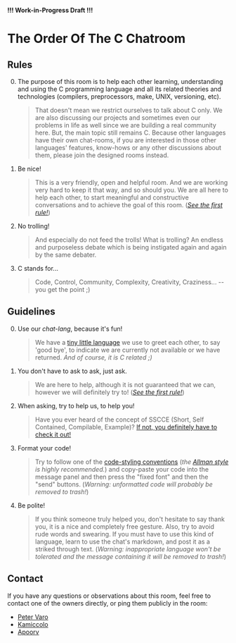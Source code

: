 **!!! Work-in-Progress Draft !!!**

The Order Of The C Chatroom
===========================

Rules
-----

0.  The purpose of this room is to help each other learning, understanding and
    using the C programming language and all its related theories and
    technologies (compilers, preprocessors, make, UNIX, versioning, etc).

    >   That doesn't mean we restrict ourselves to talk about C only. We are
        also discussing our projects and sometimes even our problems in life as
        well since we are building a real community here. But, the main topic
        still remains C. Because other languages have their own chat-rooms, if
        you are interested in those other languages' features, know-hows or any
        other discussions about them, please join the designed rooms instead.

1.  Be nice!

    >   This is a very friendly, open and helpful room. And we are working very
        hard to keep it that way, and so should you. We are all here to help
        each other, to start meaningful and constructive conversations and to
        achieve the goal of this room. (*[See the first rule!](#rules)*)

2. No trolling!

    >   And especially do not feed the trolls! What is trolling? An endless and
        purposeless debate which is being instigated again and again by the same
        debater.

3.  C stands for...

    >   Code, Control, Community, Complexity, Creativity, Craziness... -- you
        get the point ;)



Guidelines
----------

0.  Use our *chat-lang*, because it's fun!

    >   We have a [tiny little language](http://bit.ly/c_chat) we use to greet
        each other, to say 'good bye', to indicate we are currently not
        available or we have returned. *And of course, it is C related ;)*

1.  You don't have to ask to ask, just ask.

    >   We are here to help, although it is not guaranteed that we can, however
        we will definitely try to! (*[See the first rule!](#rules)*)

2.  When asking, try to help us, to help you!

    >   Have you ever heard of the concept of SSCCE (Short, Self Contained,
        Compilable, Example)?
        [If not, you definitely have to check it out!](http://sscce.org)

3.  Format your code!

    >   Try to follow one of the
        [code-styling conventions](http://en.wikipedia.org/wiki/Indent_style)
        (*the [Allman style](http://en.wikipedia.org/wiki/Indent_style#Allman_style)
        is highly recommended.*) and copy-paste your code into the message panel
        and then press the "fixed font" and then the "send" buttons.
        (*Warning: unformatted code will probably be removed to trash!*)

4.  Be polite!

    >   If you think someone truly helped you, don't hesitate to say thank you,
        it is a nice and completely free gesture.
        Also, try to avoid rude words and swearing. If you must have to use this
        kind of language, learn to use the chat's markdown, and post it as a
        striked through text.
        (*Warning: inappropriate language won't be tolerated and the message
        containing it will be removed to trash!*)


Contact
-------

If you have any questions or observations about this room, feel free to contact
one of the owners directly, or ping them publicly in the room:

  - [Peter Varo](http://chat.stackoverflow.com/users/2188562/peter-varo)
  - [Kamiccolo](http://chat.stackoverflow.com/users/1150918/kamiccolo)
  - [Apoorv](http://chat.stackoverflow.com/users/2295060/apoorv)
